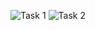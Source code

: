 ![Task 1](https://user-images.githubusercontent.com/123927698/215441085-c98e96f6-ad66-4c7d-b651-6c72dc3a2ddc.png)
![Task 2](https://user-images.githubusercontent.com/123927698/215441315-c643884b-d66e-4e6c-ab37-5f28b5a70ad9.png)
